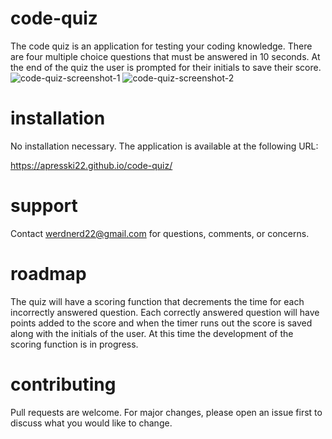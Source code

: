 # code-quiz

The code quiz is an application for testing your coding knowledge. There are four multiple choice questions that must be answered in 10 seconds. At the end of the quiz the user is prompted for their initials to save their score.
![code-quiz-screenshot-1](https://github.com/apresski22/code-quiz/assets/129121040/9785f29a-6a7f-4f5f-be40-cd4f77f034df)
![code-quiz-screenshot-2](https://github.com/apresski22/code-quiz/assets/129121040/20ef9f2a-3507-4b1b-bdb3-39880ba1389d)

# installation

No installation necessary. The application is available at the following URL:

https://apresski22.github.io/code-quiz/

# support

Contact werdnerd22@gmail.com for questions, comments, or concerns.

# roadmap

The quiz will have a scoring function that decrements the time for each incorrectly answered question. Each correctly answered question will have points added to the score and when the timer runs out the score is saved along with the initials of the user. At this time the development of the scoring function is in progress.

# contributing

Pull requests are welcome. For major changes, please open an issue first to discuss what you would like to change.
